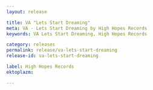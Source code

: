 ```yaml
---
layout: release

title: VA "Lets Start Dreaming"
meta: VA - Lets Start Dreaming by High Hopes Records
keywords: VA Lets Start Dreaming, High Hopes Records

category: releases
permalink: release/va-lets-start-dreaming
release-id: va-lets-start-dreaming

label: High Hopes Records
ektoplazm: 

---
```


